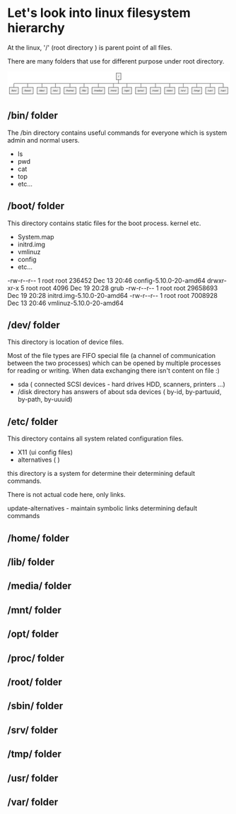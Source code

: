 # Let's look into linux filesystem hierarchy 

At the linux, '/' (root directory ) is parent point of all files. 

There are many folders that use for different purpose under root directory.



![Screenshot](diagram.svg)



## /bin/ folder

The /bin directory contains useful commands for everyone which is system admin and normal users.

- ls 
- pwd 
- cat
- top
- etc... 

## /boot/ folder

This directory contains static files for the boot process. kernel etc.

- System.map
- initrd.img
- vmlinuz
- config
- etc... 

-rw-r--r--  1 root root   236452 Dec 13 20:46 config-5.10.0-20-amd64
drwxr-xr-x  5 root root     4096 Dec 19 20:28 grub
-rw-r--r--  1 root root 29658693 Dec 19 20:28 initrd.img-5.10.0-20-amd64
-rw-r--r--  1 root root  7008928 Dec 13 20:46 vmlinuz-5.10.0-20-amd64

## /dev/ folder

This directory is location of device files.

Most of the file types are FIFO special file (a channel of communication between the two processes) which can be opened by multiple processes for reading or writing. When data exchanging there isn't content on file :)

- sda ( connected SCSI devices - hard drives HDD, scanners, printers ...)
- /disk directory has answers of about sda devices ( by-id, by-partuuid, by-path, by-uuuid) 


## /etc/ folder


This directory contains all system related configuration files.

- X11 (ui config files)
- alternatives ( )


this directory is a system for determine their determining default commands.

There is not actual code here, only links.

update-alternatives - maintain symbolic links determining default commands



## /home/ folder

## /lib/ folder

## /media/ folder

## /mnt/ folder

## /opt/ folder

## /proc/ folder

## /root/ folder

## /sbin/ folder

## /srv/ folder

## /tmp/ folder

## /usr/ folder

## /var/ folder

